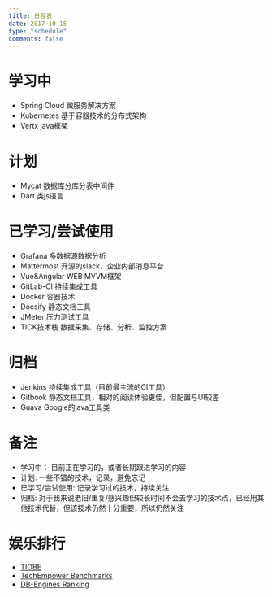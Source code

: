 ```yaml
---
title: 日程表
date: 2017-10-15
type: "schedule"
comments: false
---
```


# 学习中
- Spring Cloud 微服务解决方案
- Kubernetes 基于容器技术的分布式架构
- Vertx java框架

# 计划
- Mycat 数据库分库分表中间件
- Dart 类js语言

<!-- more -->

# 已学习/尝试使用
- Grafana 多数据源数据分析
- Mattermost 开源的slack，企业内部消息平台
- Vue&Angular WEB MVVM框架
- GitLab-CI 持续集成工具
- Docker 容器技术
- Docsify 静态文档工具
- JMeter 压力测试工具
- TICK技术栈 数据采集、存储、分析、监控方案

# 归档
- Jenkins 持续集成工具（目前最主流的CI工具）
- Gitbook 静态文档工具，相对的阅读体验更佳，但配置与UI较差
- Guava Google的java工具类

# 备注
- 学习中： 目前正在学习的，或者长期跟进学习的内容
- 计划: 一些不错的技术，记录，避免忘记
- 已学习/尝试使用: 记录学习过的技术，持续关注
- 归档: 对于我来说老旧/重复/感兴趣但较长时间不会去学习的技术点，已经用其他技术代替，但该技术仍然十分重要，所以仍然关注

# 娱乐排行
- [TIOBE](https://www.tiobe.com/tiobe-index/)
- [TechEmpower Benchmarks](https://www.techempower.com/benchmarks/)
- [DB-Engines Ranking](https://db-engines.com/en/ranking)
